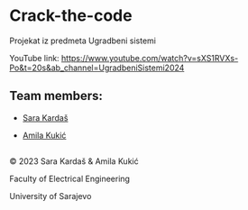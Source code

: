 # Crack-the-code

Projekat iz predmeta Ugradbeni sistemi

YouTube link: https://www.youtube.com/watch?v=sXS1RVXs-Po&t=20s&ab_channel=UgradbeniSistemi2024

## Team members:

- [Sara Kardaš](https://github.com/skardas1)

- [Amila Kukić](https://github.com/amilakukic)

##

© 2023 Sara Kardaš & Amila Kukić

Faculty of Electrical Engineering

University of Sarajevo
